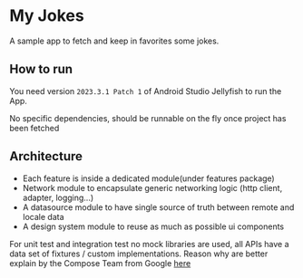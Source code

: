 # My Jokes
A sample app to fetch and keep in favorites some jokes.

## How to run
You need version `2023.3.1 Patch 1` of Android Studio Jellyfish to run the App.

No specific dependencies, should be runnable on the fly once project has been fetched

## Architecture
- Each feature is inside a dedicated module(under features package)
- Network module to encapsulate generic networking logic (http client, adapter, logging...)
- A datasource module to have single source of truth between remote and locale data
- A design system module to reuse as much as possible ui components

For unit test and integration test no mock libraries are used, all APIs have a data set of fixtures / custom implementations.
Reason why are better explain by the Compose Team from Google [here](https://android.googlesource.com/platform/frameworks/support/+/refs/heads/androidx-core-core-role-release/docs/do_not_mock.md)